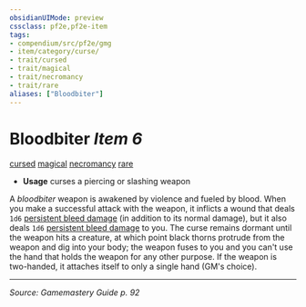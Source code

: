 ```yaml
---
obsidianUIMode: preview
cssclass: pf2e,pf2e-item
tags:
- compendium/src/pf2e/gmg
- item/category/curse/
- trait/cursed
- trait/magical
- trait/necromancy
- trait/rare
aliases: ["Bloodbiter"]
---
```

# Bloodbiter *Item 6*  
[cursed](rules/traits/cursed-gmg.md "Cursed Item Trait")  [magical](rules/traits/magical.md "Magical Item Trait")  [necromancy](rules/traits/necromancy.md "Necromancy School Trait")  [rare](rules/traits/rare.md "Rare Rarity Trait")  

- **Usage** curses a piercing or slashing weapon

A _bloodbiter_ weapon is awakened by violence and fueled by blood. When you make a successful attack with the weapon, it inflicts a wound that deals `1d6` [persistent bleed damage](rules/conditions.md#Persistent%20Damage) (in addition to its normal damage), but it also deals `1d6` [persistent bleed damage](rules/conditions.md#Persistent%20Damage) to you. The curse remains dormant until the weapon hits a creature, at which point black thorns protrude from the weapon and dig into your body; the weapon fuses to you and you can't use the hand that holds the weapon for any other purpose. If the weapon is two-handed, it attaches itself to only a single hand (GM's choice).


---
*Source: Gamemastery Guide p. 92*